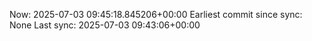 Now: 2025-07-03 09:45:18.845206+00:00 Earliest commit since sync: None Last sync: 2025-07-03 09:43:06+00:00
